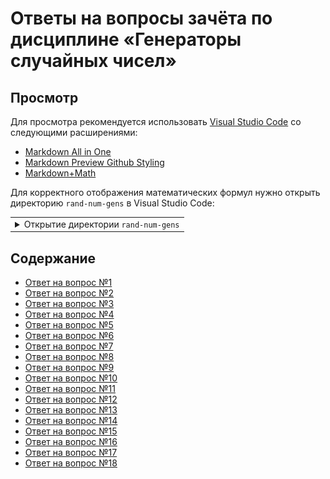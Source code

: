 # Ответы на вопросы зачёта по дисциплине «Генераторы случайных чисел»

## Просмотр

Для просмотра рекомендуется использовать
[Visual Studio Code](https://code.visualstudio.com/) со следующими расширениями:

- [Markdown All in One](https://marketplace.visualstudio.com/items?itemName=yzhang.markdown-all-in-one)
- [Markdown Preview Github Styling](https://marketplace.visualstudio.com/items?itemName=bierner.markdown-preview-github-styles)
- [Markdown+Math](https://marketplace.visualstudio.com/items?itemName=goessner.mdmath)

Для корректного отображения математических формул нужно открыть директорию
`rand-num-gens` в Visual Studio Code:

<table><tbody><tr>
<td><details style="cursor: pointer"><summary>Открытие директории <code>rand-num-gens</code></summary>
  <img src="images/readme-open-folder-1.png" alt="Открытие rand-num-gens. Шаг №1" width="400">
  <img src="images/readme-open-folder-2.png" alt="Открытие rand-num-gens. Шаг №2" width="400">
</details></td>
</tr></tbody></table>

## Содержание

- [Ответ на вопрос №1](./question-1.md)
- [Ответ на вопрос №2](./question-2.md)
- [Ответ на вопрос №3](./question-3.md)
- [Ответ на вопрос №4](./question-4.md)
- [Ответ на вопрос №5](./question-5.md)
- [Ответ на вопрос №6](./question-6.md)
- [Ответ на вопрос №7](./question-7.md)
- [Ответ на вопрос №8](./question-8.md)
- [Ответ на вопрос №9](./question-9.md)
- [Ответ на вопрос №10](./question-10.md)
- [Ответ на вопрос №11](./question-11.md)
- [Ответ на вопрос №12](./question-12.md)
- [Ответ на вопрос №13](./question-13.md)
- [Ответ на вопрос №14](./question-14.md)
- [Ответ на вопрос №15](./question-15.md)
- [Ответ на вопрос №16](./question-16.md)
- [Ответ на вопрос №17](./question-17.md)
- [Ответ на вопрос №18](./question-18.md)
